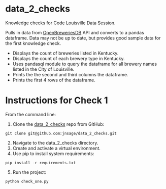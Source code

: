 # data_2_checks 
Knowledge checks for Code Louisville Data Session. 

Pulls in data from [OpenBreweriesDB](https://www.openbrewerydb.org) API and converts to a pandas dataframe. Data may not be up to date, but provides good sample data for the first knowledge check.
- Displays the count of breweries listed in Kentucky.
- Displays the count of each brewery type in Kentucky.
- Uses pandasql module to query the dataframe for all brewery names listed in the City of Louisville.
- Prints the the second and third columns the dataframe.
- Prints the first 4 rows of the dataframe.

# Instructions for Check 1
From the command line:
1) Clone the [data_2_checks](https://github.com/jnsage/data_2_checks) repo from GitHub:
```
git clone git@github.com:jnsage/data_2_checks.git
```
2) Navigate to the data_2_checks directory.
3) Create and activate a virtual environment. 
4) Use pip to install system requirements:
```
pip install -r requirements.txt
```
5) Run the project:
```
python check_one.py
``` 
 